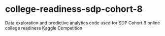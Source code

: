 # college-readiness-sdp-cohort-8
Data exploration and predictive analytics code used for SDP Cohort 8 online college readiness Kaggle Competition
